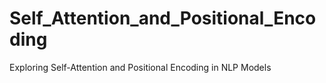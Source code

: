 # Self_Attention_and_Positional_Encoding
Exploring Self-Attention and Positional Encoding in NLP Models
